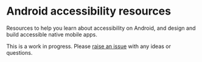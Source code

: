 # Android accessibility resources

Resources to help you learn about accessibility on Android, and design and build accessible native mobile apps. 

This is a work in progress. Please [raise an issue](https://github.com/dotjay/android-accessibility-resources/issues) with any ideas or questions.
